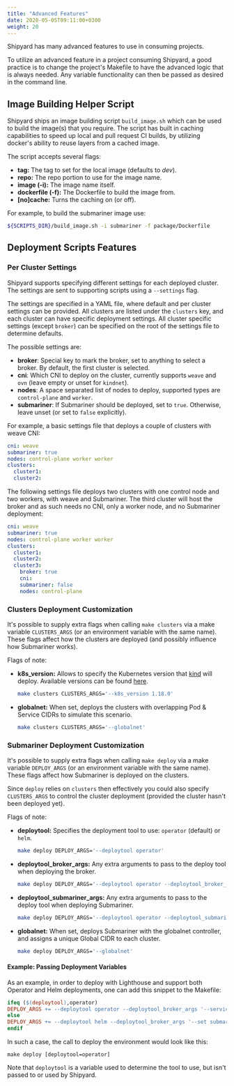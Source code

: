 ```yaml
---
title: "Advanced Features"
date: 2020-05-05T09:11:00+0300
weight: 20
---
```


Shipyard has many advanced features to use in consuming projects.

To utilize an advanced feature in a project consuming Shipyard, a good practice is to change the project's Makefile to have the advanced
logic that is always needed. Any variable functionality can then be passed as desired in the command line.

## Image Building Helper Script

Shipyard ships an image building script `build_image.sh` which can be used to build the image(s) that you require. The script has built in
caching capabilities to speed up local and pull request CI builds, by utilizing docker's ability to reuse layers from a cached image.

The script accepts several flags:

* **tag:** The tag to set for the local image (defaults to *dev*).
* **repo:** The repo portion to use for the image name.
* **image (-i):** The image name itself.
* **dockerfile (-f):** The Dockerfile to build the image from.
* **[no]cache:** Turns the caching on (or off).

For example, to build the submariner image use:

```bash
${SCRIPTS_DIR}/build_image.sh -i submariner -f package/Dockerfile
```

## Deployment Scripts Features

### Per Cluster Settings

Shipyard supports specifying different settings for each deployed cluster. The settings are sent to supporting scripts using a
`--settings` flag.

The settings are specified in a YAML file, where default and per cluster settings can be provided. All clusters are listed under the
`clusters` key, and each cluster can have specific deployment settings. All cluster specific settings (except `broker`) can be specified
on the root of the settings file to determine defaults.

The possible settings are:

* **broker**: Special key to mark the broker, set to anything to select a broker. By default, the first cluster is selected.
* **cni**: Which CNI to deploy on the cluster, currently supports `weave` and `ovn` (leave empty or unset for `kindnet`).
* **nodes**: A space separated list of nodes to deploy, supported types are `control-plane` and `worker`.
* **submariner**: If Submariner should be deployed, set to `true`. Otherwise, leave unset (or set to `false` explicitly).

For example, a basic settings file that deploys a couple of clusters with weave CNI:

```yaml
cni: weave
submariner: true
nodes: control-plane worker worker
clusters:
  cluster1:
  cluster2:
```

The following settings file deploys two clusters with one control node and two workers, with weave and Submariner. The third cluster
will host the broker and as such needs no CNI, only a worker node, and no Submariner deployment:

```yaml
cni: weave
submariner: true
nodes: control-plane worker worker
clusters:
  cluster1:
  cluster2:
  cluster3:
    broker: true
    cni:
    submariner: false
    nodes: control-plane
```

### Clusters Deployment Customization

It's possible to supply extra flags when calling `make clusters` via a make variable `CLUSTERS_ARGS` (or an environment variable with the
same name). These flags affect how the clusters are deployed (and possibly influence how Submariner works).

Flags of note:

* **k8s_version:** Allows to specify the Kubernetes version that [kind](https://kind.sigs.k8s.io/) will deploy. Available versions can be
found [here](https://hub.docker.com/r/kindest/node/tags).

  ```bash
  make clusters CLUSTERS_ARGS='--k8s_version 1.18.0'
  ```

* **globalnet:** When set, deploys the clusters with overlapping Pod & Service CIDRs to simulate this scenario.

  ```bash
  make clusters CLUSTERS_ARGS='--globalnet'
  ```

### Submariner Deployment Customization

It's possible to supply extra flags when calling `make deploy` via a make variable `DEPLOY_ARGS` (or an environment variable with the same
name). These flags affect how Submariner is deployed on the clusters.

Since `deploy` relies on `clusters` then effectively you could also specify `CLUSTERS_ARGS` to control the cluster deployment (provided the
cluster hasn't been deployed yet).

Flags of note:

* **deploytool:** Specifies the deployment tool to use: `operator` (default) or `helm`.

  ```bash
  make deploy DEPLOY_ARGS='--deploytool operator'
  ```

* **deploytool_broker_args:** Any extra arguments to pass to the deploy tool when deploying the broker.

  ```bash
  make deploy DEPLOY_ARGS='--deploytool operator --deploytool_broker_args "--service-discovery"'
  ```

* **deploytool_submariner_args:** Any extra arguments to pass to the deploy tool when deploying Submariner.

  ```bash
  make deploy DEPLOY_ARGS='--deploytool operator --deploytool_submariner_args "--cable-driver wireguard"'
  ```

* **globalnet:** When set, deploys Submariner with the globalnet controller, and assigns a unique Global CIDR to each cluster.

  ```bash
  make deploy DEPLOY_ARGS='--globalnet'
  ```

#### Example: Passing Deployment Variables

As an example, in order to deploy with Lighthouse and support both Operator and Helm deployments, one can add this snippet to the Makefile:

```Makefile
ifeq ($(deploytool),operator)
DEPLOY_ARGS += --deploytool operator --deploytool_broker_args '--service-discovery'
else
DEPLOY_ARGS += --deploytool helm --deploytool_broker_args '--set submariner.serviceDiscovery=true' --deploytool_submariner_args '--set submariner.serviceDiscovery=true,lighthouse.image.repository=localhost:5000/lighthouse-agent,serviceAccounts.lighthouse.create=true'
endif
```

In such a case, the call to deploy the environment would look like this:

```shell
make deploy [deploytool=operator]
```

Note that `deploytool` is a variable used to determine the tool to use, but isn't passed to or used by Shipyard.
